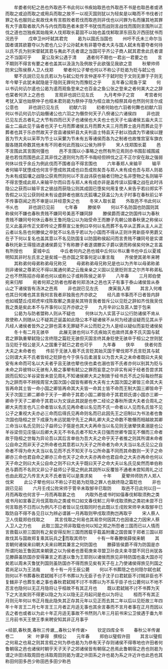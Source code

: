 <!-- { "loadSidebar": true } -->
　　牟娄者何杞之邑也外取邑不书此何以书疾始取邑也外取邑不书是也取邑者或诱而取之或迫而取之或用兵而取之故不一以视灭国则犹以为轻矣是以略而不书伐者讨罪之名也服则止矣故伐未有言胜败者若伐而取邑则非伐也以问罪为名而攘其地其罪有大于直取者故凡外与内伐而取邑者未尝不书犹伐而战则言战伐而围则言围所以正伐之道也岂独疾其始哉宋人伐郑取长葛固不以始也盖伐邾取漷东田及沂西田犹书而况邑乎
　　戊申卫州吁弑其君完
　　曷为以国氏当国也
　　州吁不氏未三命尔当国者谓其欲簒夺以为君也凢公子公孙弑未有非簒夺者大夫与国人弑未有簒夺者何待以氏不氏为别宋督弑其君与夷此不氏者谓之当国可乎齐公子商人弑其君舍此氏者谓之不当国可乎
　　夏公及宋公遇于清
　　遇者何不期也一君出一君要之也
　　言不期则不得言有要之者也盖其以汲汲为及例故于此欲强见我欲之意
　　秋翚帅师防宋公陈侯蔡人卫人伐郑
　　翚者何公子翚也何以不称公子贬曷为贬与弑公也
　　翚不氏説已见左氏若以为与弑公贬传言仲遂卒不于弑时贬于文则无罪于子则无年今翚于此犹未弑隐是于隐则无罪何为而豫贬之乎
　　五年春公观鱼于棠
　　何以书讥何讥尔逺也公曷为逺而观鱼登来之也百金之鱼公张之登来之者何美大之之辞也棠者何济上之邑也
　　言观非也説已见左氏
　　九月考仲子之宫
　　考宫者何考犹入室也始祭仲子也桓未君则曷为祭仲子隐为桓立故为桓祭其母也然则何言尔成公意也
　　非也説已见左氏
　　初献六羽
　　初者何始也六羽者何舞也初献六羽何以书讥何讥尔讥始僭诸公也六羽之为僭奈何天子八佾诸公六诸侯四
　　非也説已见左氏古者礼之大节有四而已天子也诸侯也大夫也士也天子七庙诸侯五庙大夫三庙士二庙此见于庙者也天子七月而葬诸侯五月而葬大夫三月而葬士逾月而葬此见于葬者也其于乐亦然故天子宫县诸侯轩县大夫判县士特县天子射以驺虞为节诸侯以貍首为节大夫以采苹为节士以采蘩为节未有五等诸侯而各为之制者也故惟宫室车旗衣服各随其命数其他未有不同者何此而独以公侯为辨乎
　　宋人伐郑围长葛
　　邑不言围此其言围何彊也
　　邑不言围以小事略之也然有所见焉则亦书围彭城围戚是也若伐而围邑此正其非伐之道则何为而不书哉经但辨伐之正不正尔安在敌之强弱何休以伐于余丘为例此伐而不围者自不得言围也
　　六年春郑人来输平
　　输平者何输平犹堕成也何言乎堕成败其成也曰吾成败矣吾与郑人未有成也吾与郑人则曷为未有成狐壤之战隐公获焉然则何以不言战讳获也输者归物之名非堕物之名则输平不得言堕成此郑人来输平尔而曰吾与郑人未有成亦非是盖传误以狐壤之战在此时讳隐公之获而以输平言之彼战而获隐公则其成固已堕矣何用复使人来告乎若曰郑实不告假之以见公获则经未有设虚辞者也据左氏狐壤之获盖公为太子时事在春秋前公羊不传事窃闻之而不审是以并经意失之也
　　冬宋人取长葛
　　外取邑不书此何以书乆也
　　非也説已见前
　　七年春
　　滕侯卒
　　何以不名防国也防国则其称侯何不嫌也春秋贵贱不嫌同号美恶不嫌同辞
　　滕侯爵而谓之防国传以为春秋贵贱不嫌同号何休云春秋王鲁托隐公以为始受命王而滕子先朝公故春秋褒之称侯以见义此虽非传正文即传论之葬蔡宣公发例曰卒何以名而葬不名卒从正葬从主人从正云者以名告也何滕侯之卒犹不以名告乎若以为小国而不得从正则许男新臣卒男爵又在子下何以复名也盖其意以不名见防国复以防国称侯起问而言贵贱不嫌同号是实谓春秋托新王得擅进退诸侯爵见下有称滕子者遂谓滕实子爵以褒而称侯矣何休之言盖有所授也
　　夏城中丘
　　中丘者何内之邑也城中丘何以书以重书也中丘以夏城明知其非时左氏言之是矣城一邑亦国之常事何足以重言哉
　　齐侯使其弟年来聘
　　其称弟何母弟称弟母兄称兄
　　母弟称弟母兄称兄是也以为齐年以母弟称弟则非诸侯之尊弟兄不得以属通何弟之云哉亲亲之义固以见褒贬则言之尔齐年称弟私之也不然陈招亦母弟也何以或称公子或称陈侯之弟乎
　　八年春
　　三月郑伯使宛来归邴
　　宛者何郑之防者也邴者何郑汤沐之邑也天子有事于泰山诸侯皆从泰山之下诸侯皆有汤沐之邑焉
　　非也説已见左氏
　　庚寅我入邴
　　其言入何难也其日何难也其言我何言我者非独我也齐亦欲之
　　经凡直书事而不日者皆内辞也如城楚丘戍郑虎牢戍陈取鄟之类是矣其特言我者皆斥公以见贬之辞如齐伐我吴伐我之类是矣此本不与齐事何以见齐亦欲之乎
　　九月辛卯公及莒人盟于包来
　　公曷为与防者盟称人则从不疑也
　　何休以为人实莒子以公行防诸侯不肯从故使称人则随从公不疑其迂诞盖如此隐公本不疑诸侯不从何为经遽设疑而见其从乎凡经人诸侯者皆外之之辞也莒本无罪疑不从公而贬之为人是经以疑似而妄贬诸侯矣
　　冬十有二月无骇卒
　　此展无骇也何以不氏疾始灭也故终其身不氏灭国与弑君之罪孰重翚弑隐公言终隠之篇贬无骇但灭国言终其身贬使无骇卒于桓公之世则犹当见贬于桓公是灭人之国重于弑已之君也可乎
　　九年春
　　侠卒
　　侠者何吾大夫之未命者也
　　传前于无骇入极不氏言贬其始灭国于翚伐郑不氏言贬其与弑公则谓大夫不氏者皆经之贬辞也今于侠与后柔溺复以为吾大夫之未命者既曰大夫矣安有未命而可名以大夫者乎且无骇也翚也侠也柔也溺也皆不氏者亦何以别其为贬与未命之异彼特以无骇有入极之事翚有弑公之罪而妄意之尔非实有闻于经者吾尝求其説而后知公羊谷梁皆未尝见周礼不知诸侯卿大夫之制故于经书氏不氏之际每纷然妄为之辞而卒不辨按周官大国次国小国皆有卿有大夫有士大国次国之卿皆三命其大夫皆再命其士皆一命小国之卿皆再命其大夫皆一命其士皆不命而王制大国三卿皆命于天子次国三卿二卿命于天子一卿命于其君小国二卿皆命于其君郑氏谓小国亦三卿一卿命于天子二卿命于其君以为文误此其説是也参二经论之春秋所谓大夫者合周礼之卿大夫而言也凡三命者皆以名氏见再命者以名见而不氏一命者以人见而名氏皆不见公子之重视大夫亦必三命而后得氏见再命则名而已此因先王之旧制以为书法者也鲁次国也隐桓之世下成康为未远犹能守先王之典礼卿大夫之命数不敢僭而相越故其卿三命当以名氏见则公子益师公子彄是也其大夫再命当以名见则无骇翚侠柔溺是也公羊谷梁但见庄僖以后卿大夫无不书名氏者不知大夫日强而世卿专国无不僭而三命者故于隐桓之世每为异论吾以其后言单伯为吾大夫之命乎天子者推之则其所谓未命者公自命之而非天子之所命者也其意若以为天子之所命者为命大夫当以名氏见公之自命者不得为命大夫当以名见而不氏不知天子与公所命虽不同而其命数则一天子之命卿亦三命也君自命之卿亦三命也天子之命大夫亦再命也君自命之大夫亦再命也何以天子命之则曰大夫公自命之则不曰大夫乎既曰天子之命大夫以名氏见矣然而单伯称邑与爵而不名则又非公子益师公子彄之例此其説所以反覆皆不通者未尝知周礼之过也由此观之凡传言大夫不氏者皆可以是类求矣
　　十年
　　夏翚帅师防齐人郑人伐宋
　　此公子翚也何以不称公子贬曷为贬隐之罪人也故终隐之篇贬也
　　非也説已见前
　　六月壬戌公败宋师于菅辛未取郜辛巳取防
　　取邑不日此何以日一月而再取也何言乎一月而再取甚之也
　　内取外邑或书时如僖春伐邾取须朐之类或书月如宣春正月伐莒取向之类或书口如文春伐邾三月甲戌取须朐之类初未尝不日何言取邑不日而以为例凡不日者皆以见伐取同时也此既以壬戌败宋师辛未取郜辛巳取防自不得不各见日以为辨必谓甚一月再取则甲戌取须朐岂再取乎
　　宋人蔡人卫人伐载郑伯伐取之
　　其言伐取之何易也其易奈何因其力也因谁之力因宋人蔡人卫人之力也
　　此取三国之师非取载也何以知之郑之所怨者三国而已以人情而言救载以拒三国则有之矣安得反附三国而困载乎载盖附庸之国尝属于郑者三国以郑故伐其与国故郑复乘其玩兵之而取其师尔
　　十有一年春滕侯薛侯来朝
　　其言朝何诸侯来曰朝大夫来曰聘其兼言之何防国也
　　滕薛皆侯爵不得为防国是亦所谓托始王鲁因其来朝褒之以为侯者也晋荀庚来寻盟卫孙良夫来寻盟不同日尚犹各见滕薛虽防国亦安得兼言之若遂以鲁为王耶则以诸侯而旅见非特防国也虽大国亦可矣若以周未灭鲁犹列国则虽防国亦不得而旅见矣有天子在上乃使诸侯得旅见列国之君尚足以为王法哉
　　冬十有一月壬辰公薨
　　何以不书葬隠之也何隠尔弑也弑则何以不书葬春秋君弑贼不讨不书葬以为无臣子也子沈子曰君弑臣不讨贼非臣也不复雠非子也葬生者之事也春秋君弑贼不讨不书葬以为不系乎臣子也公薨何以不地不忍言也隐何以无正月隐将让乎桓故不有其正月也
　　既以君弑贼不讨不书葬为天下之大法矣则不得更以隐之为义以隐无正月起问是也以为将让
　　桓而不有其正月则元年何以书正月哉此隐失其正存其元年以见正而去其二年以后以见贬故三年四年十年言王二月七年言王三月者正月适无事也其余言春而不言月者事在正月而因以去之者也或者以为此十年正月适无事故不书然则八年三月前书宋公卫侯遇于垂九年三月前书天王使王季来聘安知其非正月事乎










<经部,春秋类,春秋三传谳__春秋公羊传谳>
　　钦定四库全书
　　春秋公羊传谳卷二　　　宋　叶夣得　撰桓公
　　元年春
　　郑伯以璧假许田
　　其言以璧假之何易之也易之则其言假之何为恭也曷为为恭有天子存则诸侯不得専地也许田者何鲁朝宿之邑也诸侯时朝乎天子天子之郊诸侯皆有朝宿之邑焉此鲁朝宿之邑也则曷为谓之许田讳取周田也讳取周田则曷为谓之许田系之许也曷为系之许近许也此邑也其称田何田多邑少称田邑多田少称邑
